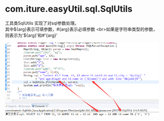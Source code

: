 # com.iture.easyUtil.sql.SqlUtils
工具类SqlUtils 实现了对sql参数处理。
<br>其中${arg}表示可填参数，#{arg}表示必填参数
<br>如果是字符串类型的参数，则表示为'${arg}'和#'{arg}'

![Image text](https://github.com/iture123/easyUtil/blob/master/easyUtil/demo/fillSqlArg.png)
